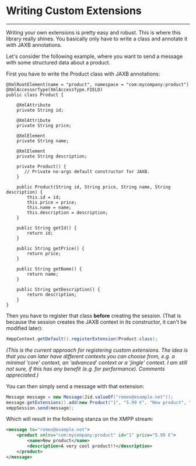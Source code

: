 # Writing Custom Extensions
---

Writing your own extensions is pretty easy and robust. This is where this library really shines. You basically only have to write a class and annotate it with JAXB annotations.

Let's consider the following example, where you want to send a message with some structured data about a product.

First you have to write the Product class with JAXB annotations:

```
@XmlRootElement(name = "product", namespace = "com:mycompany:product")
@XmlAccessorType(XmlAccessType.FIELD)
public class Product {

    @XmlAttribute
    private String id;

    @XmlAttribute
    private String price;

    @XmlElement
    private String name;

    @XmlElement
    private String description;

    private Product() {
       // Private no-args default constructor for JAXB.
    }

    public Product(String id, String price, String name, String description) {
        this.id = id;
        this.price = price;
        this.name = name;
        this.description = description;
    }

    public String getId() {
        return id;
    }

    public String getPrice() {
        return price;
    }

    public String getName() {
        return name;
    }

    public String getDescription() {
        return description;
    }
}
```

Then you have to register that class **before** creating the session. (That is because the session creates the JAXB context in its constructor, it can\'t be modified later):

```java
XmppContext.getDefault().registerExtension(Product.class);
```

*(This is the current approach for registering custom extensions. The idea is that you can later have different contexts you can choose from, e.g. a minimal \'core\' context, an \'advanced\' context or a \'jingle\' context. I am still not sure, if this has any benefit (e.g. for performance). Comments appreciated.)*

You can then simply send a message with that extension:

```java
Message message = new Message(Jid.valueOf("romeo@example.net"));
message.getExtensions().add(new Product("1", "5.99 €", "New product", "A very cool product!!"));
xmppSession.send(message);
```

Which will result in the following stanza on the XMPP stream:

```xml
<message to="romeo@example.net">
    <product xmlns="com:mycompany:product" id="1" price="5.99 €">
        <name>New product</name>
        <description>A very cool product!!</description>
    </product>
</message>
```
